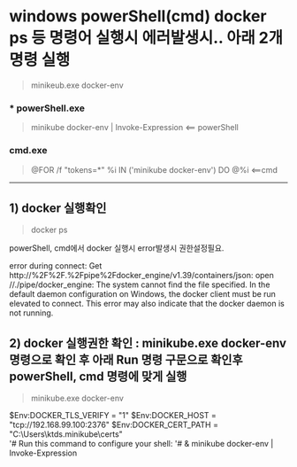 # windows powerShell(cmd) docker ps 등 명령어 실행시 에러발생시.. 아래 2개명령 실행

> minikeub.exe docker-env

### * powerShell.exe
> minikube docker-env | Invoke-Expression <== powerShell
### cmd.exe
> @FOR /f "tokens=*" %i IN ('minikube docker-env') DO @%i <==cmd

<hr/>

## 1) docker 실행확인

> docker ps

powerShell, cmd에서 docker 실행시 error발생시 권한설정필요.

  error during connect: Get http://%2F%2F.%2Fpipe%2Fdocker_engine/v1.39/containers/json: open //./pipe/docker_engine: The system cannot find the file specified. In the default daemon configuration on Windows, the docker client must be run elevated to connect. This error may also indicate that the docker daemon is not running.


## 2) docker 실행권한 확인 : minikube.exe docker-env 명령으로 확인 후 아래 Run 명령 구문으로 확인후 powerShell, cmd 명령에 맞게 실행

> minikube.exe docker-env

  $Env:DOCKER_TLS_VERIFY = "1"
  $Env:DOCKER_HOST = "tcp://192.168.99.100:2376"
  $Env:DOCKER_CERT_PATH = "C:\Users\ktds\.minikube\certs"  
  '# Run this command to configure your shell:
  '# & minikube docker-env | Invoke-Expression
